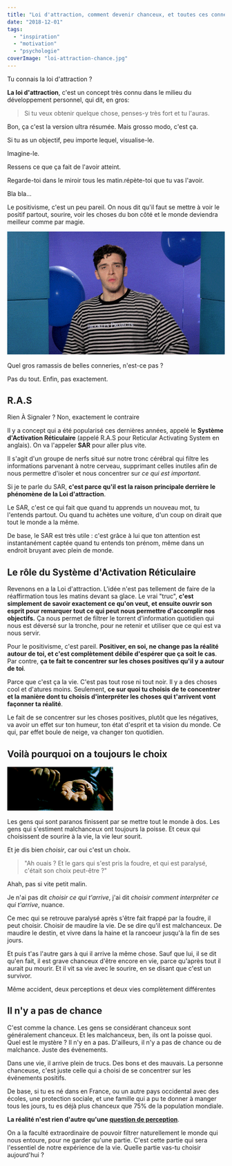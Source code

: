 ```yaml
---
title: "Loi d'attraction, comment devenir chanceux, et toutes ces conneries... ou pas"
date: "2018-12-01"
tags:
  - "inspiration"
  - "motivation"
  - "psychologie"
coverImage: "loi-attraction-chance.jpg"
---
```


Tu connais la loi d'attraction ?

**La loi d'attraction**, c'est un concept très connu dans le milieu du développement personnel, qui dit, en gros:

> Si tu veux obtenir quelque chose, penses-y très fort et tu l'auras.

Bon, ça c'est la version ultra résumée. Mais grosso modo, c'est ça.<!--more-->

Si tu as un objectif, peu importe lequel, visualise-le.

Imagine-le.

Ressens ce que ça fait de l'avoir atteint.

Regarde-toi dans le miroir tous les matin.répète-toi que tu vas l'avoir.

Bla bla...

Le positivisme, c'est un peu pareil. On nous dit qu'il faut se mettre à voir le positif partout, sourire, voir les choses du bon côté et le monde deviendra meilleur comme par magie.

![](images/magie.gif)

Quel gros ramassis de belles conneries, n'est-ce pas ?

Pas du tout. Enfin, pas exactement.

## R.A.S

Rien À Signaler ? Non, exactement le contraire

Il y a concept qui a été popularisé ces dernières années, appelé le **Système d'Activation Réticulaire** (appelé R.A.S pour Reticular Activating System en anglais). On va l'appeler **SAR** pour aller plus vite.

Il s'agit d'un groupe de nerfs situé sur notre tronc cérébral qui filtre les informations parvenant à notre cerveau, supprimant celles inutiles afin de nous permettre d'isoler et nous concentrer sur _ce qui est important_.

Si je te parle du SAR, **c'est parce qu'il est la raison principale derrière le phénomène de la Loi d'attraction**.

Le SAR, c'est ce qui fait que quand tu apprends un nouveau mot, tu l'entends partout. Ou quand tu achètes une voiture, d'un coup on dirait que tout le monde a la même.

De base, le SAR est très utile : c'est grâce à lui que ton attention est instantanément captée quand tu entends ton prénom, même dans un endroit bruyant avec plein de monde.

## Le rôle du Système d'Activation Réticulaire

Revenons en a la Loi d'attraction. L'idée n'est pas tellement de faire de la réaffirmation tous les matins devant sa glace. Le vrai "truc", **c'est simplement de savoir exactement ce qu'on veut, et ensuite ouvrir son esprit pour remarquer tout ce qui peut nous permettre d'accomplir nos objectifs.** Ça nous permet de filtrer le torrent d'information quotidien qui nous est déversé sur la tronche, pour ne retenir et utiliser que ce qui est va nous servir.

Pour le positivisme, c'est pareil. **Positiver, en soi, ne change pas la réalité autour de toi, et c'est complètement débile d'espérer que ça soit le cas**. Par contre, **ça te fait te concentrer sur les choses positives qu'il y a autour de toi**.

Parce que c'est ça la vie. C'est pas tout rose ni tout noir. Il y a des choses cool et d'atures moins. Seulement, **ce sur quoi tu choisis de te concentrer et la manière dont tu choisis d'interpréter les choses qui t'arrivent vont façonner ta réalité**.

Le fait de se concentrer sur les choses positives, plutôt que les négatives, va avoir un effet sur ton humeur, ton état d'esprit et ta vision du monde. Ce qui, par effet boule de neige, va changer ton quotidien.

## Voilà pourquoi on a toujours le choix

![](images/choix.gif)

Les gens qui sont paranos finissent par se mettre tout le monde à dos. Les gens qui s'estiment malchanceux ont toujours la poisse. Et ceux qui choisissent de sourire à la vie, la vie leur sourit.

Et je dis bien _choisir_, car oui c'est un choix.

> "Ah ouais ? Et le gars qui s'est pris la foudre, et qui est paralysé, c'était son choix peut-être ?"

Ahah, pas si vite petit malin.

Je n'ai pas dit _choisir ce qui t'arrive_, j'ai dit _choisir comment interpréter ce qui t'arrive_, nuance.

Ce mec qui se retrouve paralysé après s'être fait frappé par la foudre, il peut choisir. Choisir de maudire la vie. De se dire qu'il est malchanceux. De maudire le destin, et vivre dans la haine et la rancoeur jusqu'à la fin de ses jours.

Et puis t'as l'autre gars à qui il arrive la même chose. Sauf que lui, il se dit qu'en fait, il est grave chanceux d'être encore en vie, parce qu'après tout il aurait pu mourir. Et il vit sa vie avec le sourire, en se disant que c'est un survivor.

Même accident, deux perceptions et deux vies complètement différentes

## Il n'y a pas de chance

C'est comme la chance. Les gens se considérant chanceux sont généralement chanceux. Et les malchanceux, ben, ils ont la poisse quoi. Quel est le mystère ? Il n'y en a pas. D'ailleurs, il n'y a pas de chance ou de malchance. Juste des événements.

Dans une vie, il arrive plein de trucs. Des bons et des mauvais. La personne chanceuse, c'est juste celle qui a choisi de se concentrer sur les événements positifs.

De base, si tu es né dans en France, ou un autre pays occidental avec des écoles, une protection sociale, et une famille qui a pu te donner à manger tous les jours, tu es déjà plus chanceux que 75% de la population mondiale.

**La réalité n'est rien d'autre qu'une [question de perception](https://tobal.fr/change-le-monde-en-changeant-une-seule-chose/)**.

On a la faculté extraordinaire de pouvoir filtrer naturellement le monde qui nous entoure, pour ne garder qu'une partie. C'est cette partie qui sera l'essentiel de notre expérience de la vie. Quelle partie vas-tu choisir aujourd'hui ?
